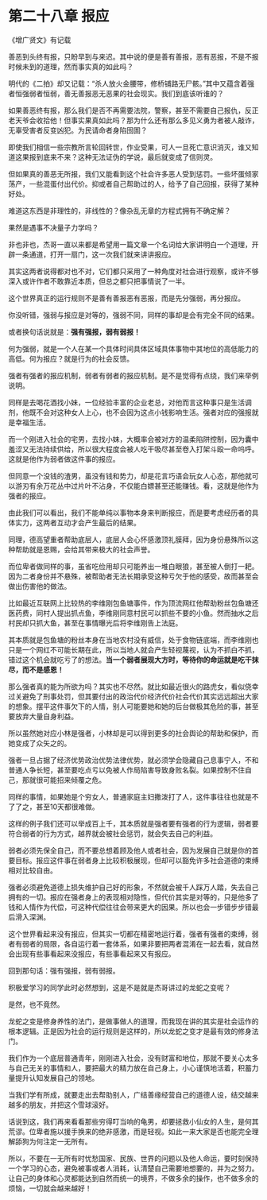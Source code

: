 # 第二十八章 报应

《增广贤文》有记载

善恶到头终有报，只盼早到与来迟。其中说的便是善有善报，恶有恶报，不是不报时候未到的道理，然而事实真的如此吗？

明代的《二拍》却又记载：“杀人放火金腰带，修桥铺路无尸骸。”其中又蕴含着强者恒强弱者恒弱，善无善报恶无恶果的社会现实。我们到底该听谁的？

如果善恶终有报，那么我们是否不再需要法院，警察，甚至不需要自己报仇，反正老天爷会收拾他！但事实果真如此吗？那为什么还有那么多见义勇为者被人敲诈，无辜受害者反变凶犯。为民请命者身陷囹圄？

即使我们相信一些宗教所言轮回转世，作业受果，可人一旦死亡意识消灭，谁又知道这果报到底来不来？这种无法证伪的学说，最后就变成了信则灵。

但如果真的善恶无所报，我们又能看到这个社会许多恶人受到惩罚。一些坏蛋倾家荡产，一些混蛋付出代价。抑或者自己帮助过的人，给予了自己回报，获得了某种好处。

难道这东西是非理性的，非线性的？像杂乱无章的方程式拥有不确定解？

果然是遇事不决量子力学吗？

非也非也，杰哥一直以来都是希望用一篇文章一个名词给大家讲明白一个道理，开辟一条通道，打开一扇门，这一次我们就来讲讲报应。

其实这两者说得都对也不对，它们都只采用了一种角度对社会进行观察，或许不够深入或许作者不敢靠近本质，但总之都只把事情说了一半。

这个世界真正的运行规则不是善有善报恶有恶报，而是先分强弱，再分报应。

你没听错，强弱与报应是对等的，强弱不同，同样的事却是会有完全不同的结果。

或者换句话说就是：**强有强报，弱有弱报！**

何为强弱，就是一个人在某一个具体时间具体区域具体事物中其地位的高低能力的高低。何为报应？就是行为的社会反馈。

强者有强者的报应机制，弱者有弱者的报应机制。是不是觉得有点绕，我们来举例说明。

同样是去喝花酒找小妹，一位经验丰富的企业老总，对他而言这种事只是生活调剂，他既不会对这种女人上心，也不会因为这点小钱影响生活。强者对应的强报就是幸福生活。

而一个刚进入社会的宅男，去找小妹，大概率会被对方的温柔陷阱控制，因为囊中羞涩又无法持续供给，所以很大程度会被人吃干吸尽甚至卷入打架斗殴一命呜呼。这就是他作为弱者做这件事的报应。

但同意一个没钱的渣男，虽没有钱和势力，却是花言巧语会玩女人心态，那他就可以游刃有余万花丛中过片叶不沾身，不仅能白嫖甚至还能赚钱。看，这就是他作为强者的报应。

由此我们可以看出，我们不能单纯以事物本身来判断报应，而是要考虑经历者的具体实力，这两者互动才会产生最后的结果。

同理，德高望重者帮助底层人，底层人会心怀感激顶礼膜拜，因为身份悬殊所以这种帮助就是恩赐，会给其带来极大的社会声誉。

而位卑者做同样的事，虽省吃俭用却只可能养出一堆白眼狼，甚至被人倒打一耙。因为二者身份并不悬殊，被帮助者无法长期承受这种亏欠于他的感受，故而甚至会做出伤害他的做法。

比如最近互联网上比较热的李维刚包鱼塘事件，作为顶流网红他帮助粉丝包鱼塘还医药费，同村人提出抓点鱼，李维刚同意村民可以抓些不要的小鱼。然而抽水之后村民却只抓大鱼，甚至在事情曝光后将李维刚告上法庭。

其本质就是包鱼塘的粉丝本身在当地农村没有威信，处于食物链底端，而李维刚也只是一个网红不可能长期在此，所以当地人就会产生轻视蔑视，认为不抓白不抓，错过这个机会就吃亏了的想法。**当一个弱者展现大方时，等待你的命运就是吃干抹尽，而不是感恩！**

那么强者真的能为所欲为吗？其实也不尽然。就比如最近很火的路虎女，看似侥幸过关避免了刑事处罚，但其要付出的政治代价经济代价社会代价其实远远超出大家的想象。摆平这件事欠下的人情，别人可能要她和她的后台做极其危险的事，甚至要放弃大量自身利益。

所以虽然她对应小林是强者，小林却是可以得到更多的社会舆论的帮助和保护，而她变成了众矢之的。

强者一旦占据了经济优势政治优势法律优势，就必须学会隐藏自己息事宁人，不和普通人争长短，甚至要吃点亏以免被人作局陷害导致身败名裂。如果控制不住自己，那就很可能招来倾覆之危。

同样的事情，如果她是个穷女人，普通家庭主妇撒泼打了人，这件事往往也就是不了了之，甚至10天都很难做。

这样的例子我们还可以举成百上千，其本质就是强者要有强者的行为逻辑，弱者要符合弱者的行为方式，越界就会被社会惩罚，就会失去自己的利益。

弱者必须先保全自己，而不要总想着顾及他人或者社会，因为发展自己就是你的首要目标。报应这件事在弱者身上比较积极展现，但却可以豁免许多社会道德的束缚相对比较自由。

强者必须避免道德上损失维护自己好的形象，不然就会被千人踩万人踏，失去自己拥有的一切。报应在强者身上的表现相对隐性，但代价其实是对等的，只是他多了钱和人情作为代偿，可这种代偿往往会带来更大的因果。所以也会一步错步步错最后滑入深渊。

这个世界看起来没有报应，但其实一切都在精密地运行着，强者有强者的束缚，弱者有弱者的局限，各自运行着一套体系，如果非要把两者混淆在一起去看，就自然会出现有些事看起来没报应，有些事看起来又有报应。

回到那句话：强有强报，弱有弱报。

积极爱学习的同学此时必然想到，这是不是就是杰哥讲过的龙蛇之变呢？

是然，也不竟然。

龙蛇之变是修身养性的法门，是做事做人的道理，而我现在讲的其实是社会运作的根本逻辑。正是因为社会的运行规则是这样的，所以龙蛇之变才是最有效的修身法门。

我们作为一个底层普通青年，刚刚进入社会，没有财富和地位，那就不要关心太多与自己无关的事情和人，要把最大的精力放在自己身上，小心谨慎地活着，积蓄力量提升认知发展自己的领地。

当我们学有所成，就要走出去帮助别人，广结善缘经营自己的道德人设，结交越来越多的朋友，并把这个雪球滚好。

话说到这，我们再来看看那些穷得叮当响的龟男，却要拯救小仙女的人生，是何其荒谬。位卑者施以援手换来的绝非感激，而是轻视。如此一来大家是否也能完全理解舔狗为何注定一无所有。

所以，不要在一无所有时忧愁国家、民族、世界的问题以及他人命运，要时刻保持一个学习的心态，避免被事或者人消耗，认清楚自己需要地想要的，并为之努力。让自己的身体和心灵都能达到自然而统一的境界，不做多余的操作，也不做多余的烦恼，一切就会越来越好！
